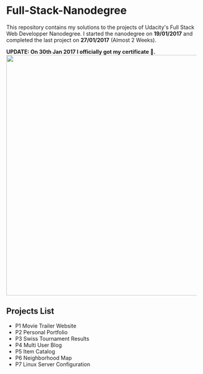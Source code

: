 # Full-Stack-Nanodegree
This repository contains my solutions to the projects of Udacity's Full Stack Web Developper Nanodegree.
I started the nanodegree on **19/01/2017** and completed the last project on **27/01/2017** (Almost 2 Weeks).

**UPDATE: On 30th Jan 2017 I officially got my certificate 🎉.**
<img src="https://github.com/melzareix/Full-Stack-Nanodegree/blob/master/certificate.jpg?raw=true" width="825" height="638">

## Projects List
- P1 Movie Trailer Website
- P2 Personal Portfolio
- P3 Swiss Tournament Results
- P4 Multi User Blog
- P5 Item Catalog
- P6 Neighborhood Map
- P7 Linux Server Configuration
